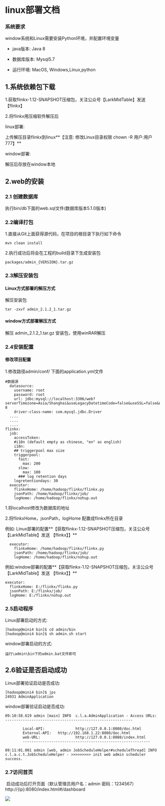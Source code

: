 # linux部署文档

### 系统要求

 window系统和Linux需要安装Python环境，并配置环境变量

* java版本: Java 8

* 数据库版本: Mysql5.7

* 运行环境: MacOS, Windows,Linux,python

  

## 1.系统依赖包下载

1.获取flinkx-1.12-SNAPSHOT压缩包，关注公众号【LarkMidTable】发送 【flinkx】

2.将flinkx用压缩软件解压后

linux部署:

上传解压目录flinkx到linux**【注意: 修改Linux目录权限 chown -R 用户:用户 777】**

window部署:

解压后存放在window本地

## 2.web的安装

### 2.1 创建数据库

执行bin/db下面的web.sql文件(数据库版本5.1.0版本)

### 2.2编译打包

1.直接从Git上面获得源代码，在项目的根目录下执行如下命令

```
mvn clean install 
```

2.执行成功后将会在工程的build目录下生成安装包

```
packages/admin_{VERSION}.tar.gz
```

### 2.3解压安装包

#### Linux方式部署的解压方式

解压安装包

```
tar -zxvf admin_2.1.2_1.tar.gz 
```

####  window方式部署解压方式

解压 admin_2.1.2_1.tar.gz 安装包，使用winRAR解压

### 2.4安装配置

#### 修改项目配置

1.修改路径admin/conf/ 下面的application.yml文件

```
#数据源
  datasource:
    username: root
    password: root
    url: jdbc:mysql://localhost:3306/web?serverTimezone=Asia/Shanghai&useLegacyDatetimeCode=false&useSSL=false&nullNamePatternMatchesAll=true&useUnicode=true&characterEncoding=UTF-8
    driver-class-name: com.mysql.jdbc.Driver
  ....
  ....
  ....
flinkx:
  job:
    accessToken:
    #i18n (default empty as chinese, "en" as english)
    i18n:
    ## triggerpool max size
    triggerpool:
      fast:
        max: 200
      slow:
        max: 100
      ### log retention days
    logretentiondays: 30
  executor:
    flinkxHome: /home/hadoop/flinkx/flinkx.py
    jsonPath: /home/hadoop/flinkx/job/
    logHome: /home/hadoop/flinkx/nohup.out
```

1.将localhost修改为数据库的地址

2.将flinkxHome，jsonPath，logHome 配置成flinkx所在目录

例如: Linux部署的配置**【获取flinkx-1.12-SNAPSHOT压缩包，关注公众号【LarkMidTable】发送 【flinkx】】**

```
  executor:
    flinkxHome: /home/hadoop/flinkx/flinkx.py
    jsonPath: /home/hadoop/flinkx/job/
    logHome: /home/hadoop/flinkx/nohup.out
```

例如:window部署的配置**【获取flinkx-1.12-SNAPSHOT压缩包，关注公众号【LarkMidTable】发送 【flinkx】】**

```
executor:
  flinkxHome: E:/flinkx/flinkx.py
  jsonPath: E:/flinkx/job/
  logHome: E:/flinkx/nohup.out
```

### 2.5启动程序

Linux部署启动的方式:

```
[hadoop@mini4 bin]$ cd admin/bin
[hadoop@mini4 bin]$ sh admin.sh start
```

window部署启动的方式:

```
运行\admin\bin下的admin.bat文件即可
```

## 2.6验证是否启动成功

Linux部署验证启动是否成功:

```
[hadoop@mini4 bin]$ jps
24931 AdminApplication
```

window部署验证启动是否成功:

```
09:10:58.619 admin [main] INFO  c.l.a.AdminApplication - Access URLs:
----------------------------------------------------------

        Local-API:              http://127.0.0.1:8080/doc.html
        External-API:   http://192.168.1.22:8080/doc.html
        web-URL:                http://127.0.0.1:8080/index.html
        ----------------------------------------------------------

09:11:01.001 admin [web, admin JobScheduleHelper#scheduleThread] INFO  c.l.a.c.t.JobScheduleHelper - >>>>>>>>> init web admin scheduler success.
```



### 2.7访问首页

​    启动成功后打开页面（默认管理员用户名：admin 密码：1234567） http://{ip}:8080/index.html#/dashboard

**![](https://img2022.cnblogs.com/blog/622382/202201/622382-20220124162212117-942279447.jpg)**


